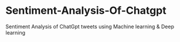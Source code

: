 # Sentiment-Analysis-Of-Chatgpt
Sentiment Analysis of ChatGpt tweets using Machine learning &amp; Deep learning
